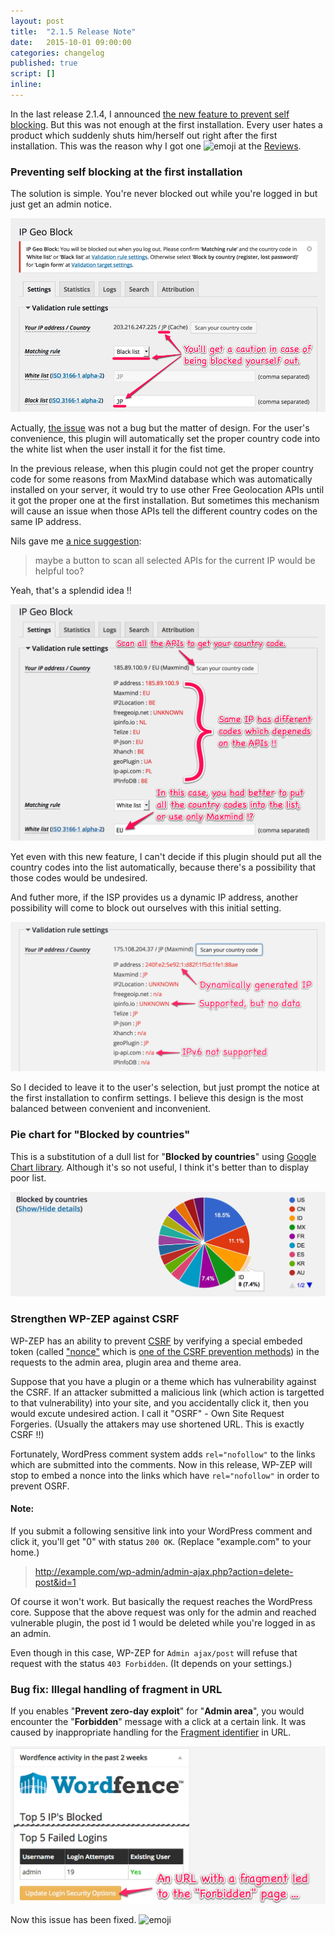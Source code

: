 ```yaml
---
layout: post
title:  "2.1.5 Release Note"
date:   2015-10-01 09:00:00
categories: changelog
published: true
script: []
inline:
---
```


In the last release 2.1.4, I announced [the new feature to prevent self 
blocking][release214]. But this was not enough at the first installation.
Every user hates a product which suddenly shuts him/herself out right after 
the first installation. This was the reason why I got one <span class="emoji">
![emoji](https://assets-cdn.github.com/images/icons/emoji/unicode/2b50.png)
</span> at the [Reviews][BeCareful].

<!--more-->

### Preventing self blocking at the first installation ###

The solution is simple. You're never blocked out while you're logged in but 
just get an admin notice.

![Different country code](/img/2015-09/BlockingNotice.png
 "Different country code"
)

Actually, [the issue][BeCareful] was not a bug but the matter of design.
For the user's convenience, this plugin will automatically set the proper 
country code into the white list when the user install it for the fist time.

In the previous release, when this plugin could not get the proper country 
code for some reasons from MaxMind database which was automatically installed 
on your server, it would try to use other Free Geolocation APIs until it got 
the proper one at the first installation. But sometimes this mechanism will 
cause an issue when those APIs tell the different country codes on the same IP 
address.

Nils gave me [a nice suggestion][nice-idea]:

> maybe a button to scan all selected APIs for the current IP would be helpful 
> too?

Yeah, that's a splendid idea !!

![Different country code](/img/2015-09/ScanCountry.png
 "Different country code"
)

Yet even with this new feature, I can't decide if this plugin should put all 
the country codes into the list automatically, because there's a possibility 
that those codes would be undesired.

And futher more, if the ISP provides us a dynamic IP address, another 
possibility will come to block out ourselves with this initial setting.

![Dynamic IP address](/img/2015-09/DynamicIP.png
 "Dynamic IP address"
)

So I decided to leave it to the user's selection, but just prompt the notice at
the first installation to confirm settings. I believe this design is the most 
balanced between convenient and inconvenient.

### Pie chart for "Blocked by countries" ###

This is a substitution of a dull list for "**Blocked by countries**" using 
[Google Chart library][GoogleChart]. Although it's so not useful, I think it's 
better than to display poor list.

![Blocked by countries](/img/2015-09/PieChart.png
 "Blocked by countries"
)

### Strengthen WP-ZEP against CSRF ###

WP-ZEP has an ability to prevent [CSRF][CSRF-OWASP] by verifying a special 
embeded token (called ["nonce"][WP-Nonces] which is [one of the CSRF 
prevention methods][SyncToken]) in the requests to the admin area, plugin 
area and theme area.

Suppose that you have a plugin or a theme which has vulnerability against the 
CSRF. If an attacker submitted a malicious link (which action is targetted to 
that vulnerability) into your site, and you accidentally click it, then you 
would excute undesired action. I call it "OSRF" - Own Site Request Forgeries.
(Usually the attakers may use shortened URL. This is exactly CSRF !!)

Fortunately, WordPress comment system adds `rel="nofollow"` to the links which 
are submitted into the comments. Now in this release, WP-ZEP will stop to embed
a nonce into the links which have `rel="nofollow"` in order to prevent OSRF.

#### Note: ####

If you submit a following sensitive link into your WordPress comment and click 
it, you'll get "0" with status `200 OK`. (Replace "example.com" to your home.)

> http://example.com/wp-admin/admin-ajax.php?action=delete-post&id=1

Of course it won't work. But basically the request reaches the WordPress core.
Suppose that the above request was only for the admin and reached vulnerable 
plugin, the post id 1 would be deleted while you're logged in as an admin.

Even though in this case, WP-ZEP for `Admin ajax/post` will refuse that request
with the status `403 Forbidden`. (It depends on your settings.)

### Bug fix: Illegal handling of fragment in URL ###

If you enables "**Prevent zero-day exploit**" for "**Admin area**", you would 
encounter the "**Forbidden**" message with a click at a certain link. It was 
caused by inappropriate handling for the [Fragment identifier][Fragment] in URL.

![URL with Fragment](/img/2015-09/URLwithFragment.png
 "URL with Fragment"
)

Now this issue has been fixed.
<span class="emoji">
![emoji](https://assets-cdn.github.com/images/icons/emoji/unicode/1f341.png)
</span>

[release214]:   /changelog/release-2.1.4.html#checking-process-for-validation-rule "Release Note 2.1.4"
[BeCareful]:    https://wordpress.org/support/topic/be-careful-17 "WordPress › Support » Be Careful"
[nice-idea]:    https://wordpress.org/support/topic/locked-out-due-to-eu-vs-country#post-7339643 "WordPress › Support » Locked out due to EU vs. Country"
[GoogleChart]:  https://developers.google.com/chart/ "Charts | Google Developers"
[Fragment]:     https://en.wikipedia.org/wiki/Fragment_identifier "Fragment identifier - Wikipedia, the free encyclopedia"
[CSRF-OWASP]:   https://www.owasp.org/index.php/Cross-Site_Request_Forgery_%28CSRF%29 "Cross-Site Request Forgery (CSRF) - OWASP"
[SyncToken]:    https://www.owasp.org/index.php/Cross-Site_Request_Forgery_%28CSRF%29_Prevention_Cheat_Sheet#General_Recommendation:_Synchronizer_Token_Pattern "Cross-Site Request Forgery (CSRF) Prevention Cheat Sheet - OWASP"
[WP-Nonces]:    https://codex.wordpress.org/WordPress_Nonces "WordPress Nonces « WordPress Codex"
[IP-Geo-Block]: https://wordpress.org/plugins/ip-geo-block/ "WordPress › IP Geo Block « WordPress Plugins"
